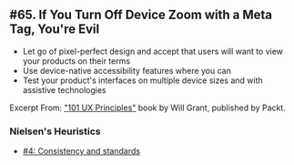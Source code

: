 ## #65. If You Turn Off Device Zoom with a Meta Tag, You're Evil
-  Let go of pixel-perfect design and accept that users will want to view your products on their terms
-  Use device-native accessibility features where you can
-  Test your product's interfaces on multiple device sizes and with assistive technologies

Excerpt From: ["101 UX Principles"](https://www.packtpub.com/web-development/101-ux-principles) book by Will Grant, published by Packt.

### Nielsen's Heuristics
- [#4: Consistency and standards](https://github.com/fullcircle23/fullcircle23.github.io/blob/master/2020/ui-ux/ui-ux-principles-and-best-practices.md#4-consistency-and-standards)
